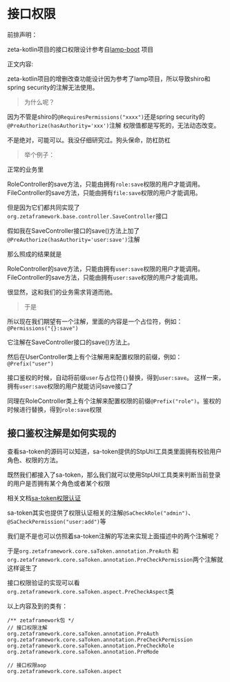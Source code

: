 # 接口权限

前排声明：

zeta-kotlin项目的接口权限设计参考自[lamp-boot](https://github.com/zuihou/lamp-boot) 项目



正文内容:

zeta-kotlin项目的增删改查功能设计因为参考了lamp项目，所以导致shiro和spring security的注解无法使用。

> 为什么呢？

因为不管是shiro的`@RequiresPermissions("xxxx")`还是spring security的`@PreAuthorize(hasAuthority='xxx')`注解
权限值都是写死的，无法动态改变。

不是绝对，可能可以。我没仔细研究过。狗头保命，防杠防杠

> 举个例子：

正常的业务里

RoleController的save方法，只能由拥有`role:save`权限的用户才能调用。
FileController的save方法，只能由拥有`file:save`权限的用户才能调用。

但是因为它们都共同实现了`org.zetaframework.base.controller.SaveController`接口

假如我在SaveController接口的save()方法上加了`@PreAuthorize(hasAuthority='user:save')`注解

那么照成的结果就是

RoleController的save方法，只能由拥有`user:save`权限的用户才能调用。
FileController的save方法，只能由拥有`user:save`权限的用户才能调用。

很显然，这和我们的业务需求背道而驰。


> 于是

所以现在我们期望有一个注解，里面的内容是一个占位符，例如：`@Permissions("{}:save")` 

它注解在SaveController接口的save()方法上。

然后在UserController类上有个注解用来配置权限的前缀，例如：`@Prefix("user")`

接口鉴权的时候，自动将前缀`user`与占位符`{}`替换，得到`user:save`。 这样一来，拥有`user:save`权限的用户就能访问save接口了

同理在RoleController类上有个注解来配置权限的前缀`@Prefix("role")`。鉴权的时候进行替换，得到`role:save`权限




## 接口鉴权注解是如何实现的

查看sa-token的源码可以知道，sa-token提供的StpUtil工具类里面拥有校验用户角色、权限的方法。

既然我们都接入了sa-token，那么我们就可以使用StpUtil工具类来判断当前登录的用户是否拥有某个角色或者某个权限

相关文档[sa-token权限认证](https://sa-token.dev33.cn/doc/index.html#/use/jur-auth)

sa-token其实也提供了权限认证相关的注解`@SaCheckRole("admin")`、`@SaCheckPermission("user:add")`等

我们是不是也可以仿照着sa-token注解的写法来实现上面描述中的两个注解呢？

于是`org.zetaframework.core.saToken.annotation.PreAuth` 和 `org.zetaframework.core.saToken.annotation.PreCheckPermission`两个注解就这样诞生了

接口权限验证的实现可以看`org.zetaframework.core.saToken.aspect.PreCheckAspect`类


以上内容及到的类有：
```
/** zetaframework包 */
// 接口权限注解
org.zetaframework.core.saToken.annotation.PreAuth
org.zetaframework.core.saToken.annotation.PreCheckPermission
org.zetaframework.core.saToken.annotation.PreCheckRole
org.zetaframework.core.saToken.annotation.PreMode

// 接口权限aop
org.zetaframework.core.saToken.aspect
```
